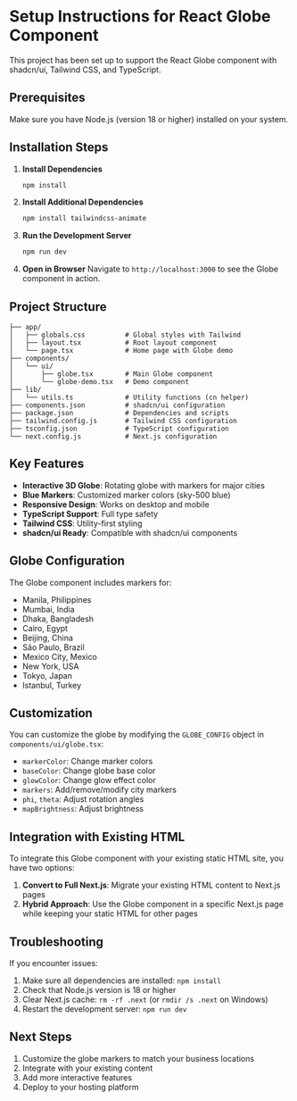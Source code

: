 # Setup Instructions for React Globe Component

This project has been set up to support the React Globe component with shadcn/ui, Tailwind CSS, and TypeScript.

## Prerequisites

Make sure you have Node.js (version 18 or higher) installed on your system.

## Installation Steps

1. **Install Dependencies**
   ```bash
   npm install
   ```

2. **Install Additional Dependencies**
   ```bash
   npm install tailwindcss-animate
   ```

3. **Run the Development Server**
   ```bash
   npm run dev
   ```

4. **Open in Browser**
   Navigate to `http://localhost:3000` to see the Globe component in action.

## Project Structure

```
├── app/
│   ├── globals.css          # Global styles with Tailwind
│   ├── layout.tsx           # Root layout component
│   └── page.tsx             # Home page with Globe demo
├── components/
│   └── ui/
│       ├── globe.tsx        # Main Globe component
│       └── globe-demo.tsx   # Demo component
├── lib/
│   └── utils.ts             # Utility functions (cn helper)
├── components.json          # shadcn/ui configuration
├── package.json             # Dependencies and scripts
├── tailwind.config.js       # Tailwind CSS configuration
├── tsconfig.json            # TypeScript configuration
└── next.config.js           # Next.js configuration
```

## Key Features

- **Interactive 3D Globe**: Rotating globe with markers for major cities
- **Blue Markers**: Customized marker colors (sky-500 blue)
- **Responsive Design**: Works on desktop and mobile
- **TypeScript Support**: Full type safety
- **Tailwind CSS**: Utility-first styling
- **shadcn/ui Ready**: Compatible with shadcn/ui components

## Globe Configuration

The Globe component includes markers for:
- Manila, Philippines
- Mumbai, India
- Dhaka, Bangladesh
- Cairo, Egypt
- Beijing, China
- São Paulo, Brazil
- Mexico City, Mexico
- New York, USA
- Tokyo, Japan
- Istanbul, Turkey

## Customization

You can customize the globe by modifying the `GLOBE_CONFIG` object in `components/ui/globe.tsx`:

- `markerColor`: Change marker colors
- `baseColor`: Change globe base color
- `glowColor`: Change glow effect color
- `markers`: Add/remove/modify city markers
- `phi`, `theta`: Adjust rotation angles
- `mapBrightness`: Adjust brightness

## Integration with Existing HTML

To integrate this Globe component with your existing static HTML site, you have two options:

1. **Convert to Full Next.js**: Migrate your existing HTML content to Next.js pages
2. **Hybrid Approach**: Use the Globe component in a specific Next.js page while keeping your static HTML for other pages

## Troubleshooting

If you encounter issues:

1. Make sure all dependencies are installed: `npm install`
2. Check that Node.js version is 18 or higher
3. Clear Next.js cache: `rm -rf .next` (or `rmdir /s .next` on Windows)
4. Restart the development server: `npm run dev`

## Next Steps

1. Customize the globe markers to match your business locations
2. Integrate with your existing content
3. Add more interactive features
4. Deploy to your hosting platform
